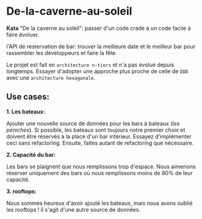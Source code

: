 # De-la-caverne-au-soleil
**Kata** "De la caverne au soleil": passer d'un code crade à un code facile à faire évoluer.

l'API de restervation de bar: trouver la meilleure date et le meilleur bar pour rassembler les développeurs et faire la fête.

Le projet est fait en `architecture n-tiers` et n'a pas évolué depuis longtemps. Essayer d'adopter une approche plus proche de celle de `DDD` avec une `architecture hexagonale`.

## Use cases:

**1. Les bateaux:**
   
  Ajouter une nouvelle source de données pour les bars à bateaux (_les péniches_). Si possible, les bateaux sont toujours notre premier choix et doivent être réservés à la place d'un bar intérieur. Essayez d'implémenter ceci sans refactoring. Ensuite, faites autant de refactoring que nécessaire.

**2. Capacité du bar:**
  
  Les bars se plaignent que nous remplissons trop d'espace. Nous aimerions réserver uniquement des bars où nous remplissons moins de 80% de leur capacité.

**3. rooftops:**

  Nous sommes heureux d'avoir ajouté les bateaux, mais nous avons oublié les rooftops ! il s'agit d'une autre source de données.